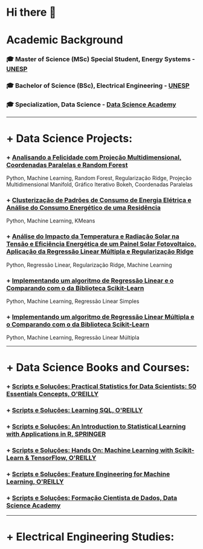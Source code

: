 # Hi there 👋

# Academic Background 

### 🎓 Master of Science (MSc) Special Student, Energy Systems - [UNESP](https://www.feb.unesp.br)
### 🎓 Bachelor of Science (BSc), Electrical Engineering - [UNESP](https://www.feb.unesp.br)
### 🎓 Specialization, Data Science - [Data Science Academy](https://www.datascienceacademy.com.br/)
_______________________________________

# + Data Science Projects:

### + [Analisando a Felicidade com Projeção Multidimensional, Coordenadas Paralelas e Random Forest](https://github.com/rafaelpavan95/DataScience/blob/master/happiness.ipynb)
Python, Machine Learning, Random Forest, Regularização Ridge, Projeção Multidimensional Manifold, Gráfico Iterativo Bokeh, Coordenadas Paralelas

### + [Clusterização de Padrões de Consumo de Energia Elétrica e Análise do Consumo Energético de uma Residência](https://github.com/rafaelpavan95/DataScience/blob/master/Clusteriza%C3%A7%C3%A3o_Energia.ipynb)
Python, Machine Learning, KMeans

### + [Análise do Impacto da Temperatura e Radiação Solar na Tensão e Eficiência Energética de um Painel Solar Fotovoltaico. Aplicação da Regressão Linear Múltipla e Regularização Ridge](https://github.com/rafaelpavan95/DataScience/blob/master/Photovoltaic.ipynb)
Python, Regressão Linear, Regularização Ridge, Machine Learning

### + [Implementando um algoritmo de Regressão Linear e o Comparando com o da Biblioteca Scikit-Learn](https://github.com/rafaelpavan95/DataScience/blob/master/Linear_Regression.ipynb)
Python, Machine Learning, Regressão Linear Simples

### + [Implementando um algoritmo de Regressão Linear Múltipla e o Comparando com o da Biblioteca Scikit-Learn](https://github.com/rafaelpavan95/DataScience/blob/master/Multiple_Linear_Regression.ipynb)
Python, Machine Learning, Regressão Linear Múltipla

_______________________________________

# + Data Science Books and Courses:

### + [Scripts e Soluções: Practical Statistics for Data Scientists: 50 Essentials Concepts, O'REILLY]()

### + [Scripts e Soluções: Learning SQL, O'REILLY]()

### + [Scripts e Soluções: An Introduction to Statistical Learning with Applications in R, SPRINGER]()

### + [Scripts e Soluções: Hands On: Machine Learning with Scikit-Learn & TensorFlow, O'REILLY]()

### + [Scripts e Soluções: Feature Engineering for Machine Learning, O'REILLY]()

### + [Scripts e Soluções: Formação Cientista de Dados, Data Science Academy]()

_______________________________________

# + Electrical Engineering Studies:



